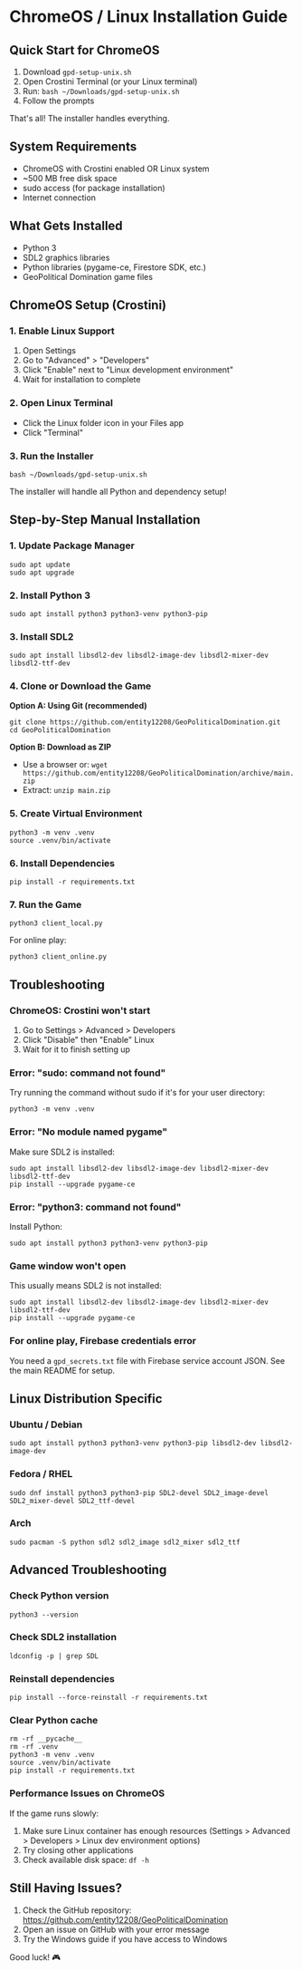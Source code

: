 # ChromeOS / Linux Installation Guide

## Quick Start for ChromeOS
1. Download `gpd-setup-unix.sh`
2. Open Crostini Terminal (or your Linux terminal)
3. Run: `bash ~/Downloads/gpd-setup-unix.sh`
4. Follow the prompts

That's all! The installer handles everything.

## System Requirements
- ChromeOS with Crostini enabled OR Linux system
- ~500 MB free disk space
- sudo access (for package installation)
- Internet connection

## What Gets Installed
- Python 3
- SDL2 graphics libraries
- Python libraries (pygame-ce, Firestore SDK, etc.)
- GeoPolitical Domination game files

## ChromeOS Setup (Crostini)

### 1. Enable Linux Support
1. Open Settings
2. Go to "Advanced" > "Developers"
3. Click "Enable" next to "Linux development environment"
4. Wait for installation to complete

### 2. Open Linux Terminal
- Click the Linux folder icon in your Files app
- Click "Terminal"

### 3. Run the Installer
```
bash ~/Downloads/gpd-setup-unix.sh
```

The installer will handle all Python and dependency setup!

## Step-by-Step Manual Installation

### 1. Update Package Manager
```
sudo apt update
sudo apt upgrade
```

### 2. Install Python 3
```
sudo apt install python3 python3-venv python3-pip
```

### 3. Install SDL2
```
sudo apt install libsdl2-dev libsdl2-image-dev libsdl2-mixer-dev libsdl2-ttf-dev
```

### 4. Clone or Download the Game
**Option A: Using Git (recommended)**
```
git clone https://github.com/entity12208/GeoPoliticalDomination.git
cd GeoPoliticalDomination
```

**Option B: Download as ZIP**
- Use a browser or: `wget https://github.com/entity12208/GeoPoliticalDomination/archive/main.zip`
- Extract: `unzip main.zip`

### 5. Create Virtual Environment
```
python3 -m venv .venv
source .venv/bin/activate
```

### 6. Install Dependencies
```
pip install -r requirements.txt
```

### 7. Run the Game
```
python3 client_local.py
```

For online play:
```
python3 client_online.py
```

## Troubleshooting

### ChromeOS: Crostini won't start
1. Go to Settings > Advanced > Developers
2. Click "Disable" then "Enable" Linux
3. Wait for it to finish setting up

### Error: "sudo: command not found"
Try running the command without sudo if it's for your user directory:
```
python3 -m venv .venv
```

### Error: "No module named pygame"
Make sure SDL2 is installed:
```
sudo apt install libsdl2-dev libsdl2-image-dev libsdl2-mixer-dev libsdl2-ttf-dev
pip install --upgrade pygame-ce
```

### Error: "python3: command not found"
Install Python:
```
sudo apt install python3 python3-venv python3-pip
```

### Game window won't open
This usually means SDL2 is not installed:
```
sudo apt install libsdl2-dev libsdl2-image-dev libsdl2-mixer-dev libsdl2-ttf-dev
pip install --upgrade pygame-ce
```

### For online play, Firebase credentials error
You need a `gpd_secrets.txt` file with Firebase service account JSON. See the main README for setup.

## Linux Distribution Specific

### Ubuntu / Debian
```
sudo apt install python3 python3-venv python3-pip libsdl2-dev libsdl2-image-dev
```

### Fedora / RHEL
```
sudo dnf install python3 python3-pip SDL2-devel SDL2_image-devel SDL2_mixer-devel SDL2_ttf-devel
```

### Arch
```
sudo pacman -S python sdl2 sdl2_image sdl2_mixer sdl2_ttf
```

## Advanced Troubleshooting

### Check Python version
```
python3 --version
```

### Check SDL2 installation
```
ldconfig -p | grep SDL
```

### Reinstall dependencies
```
pip install --force-reinstall -r requirements.txt
```

### Clear Python cache
```
rm -rf __pycache__
rm -rf .venv
python3 -m venv .venv
source .venv/bin/activate
pip install -r requirements.txt
```

### Performance Issues on ChromeOS
If the game runs slowly:
1. Make sure Linux container has enough resources (Settings > Advanced > Developers > Linux dev environment options)
2. Try closing other applications
3. Check available disk space: `df -h`

## Still Having Issues?

1. Check the GitHub repository: https://github.com/entity12208/GeoPoliticalDomination
2. Open an issue on GitHub with your error message
3. Try the Windows guide if you have access to Windows

Good luck! 🎮
